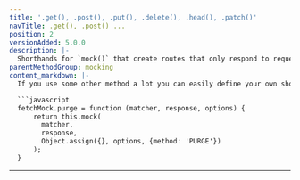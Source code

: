 ```yaml
---
title: '.get(), .post(), .put(), .delete(), .head(), .patch()'
navTitle: .get(), .post() ...
position: 2
versionAdded: 5.0.0
description: |-
  Shorthands for `mock()` that create routes that only respond to requests using a particular http method.
parentMethodGroup: mocking
content_markdown: |-
  If you use some other method a lot you can easily define your own shorthands e.g.

  ```javascript
  fetchMock.purge = function (matcher, response, options) {
      return this.mock(
        matcher,
        response,
        Object.assign({}, options, {method: 'PURGE'})
      );
  }
  ```
---
```

